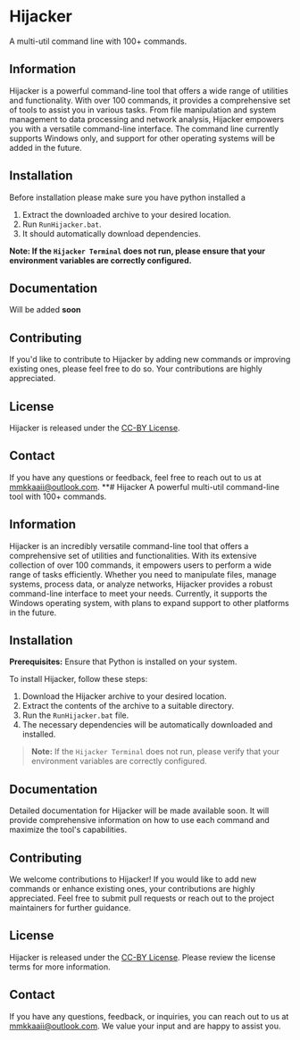 # Hijacker
A multi-util command line with 100+ commands.

## Information
Hijacker is a powerful command-line tool that offers a wide range of utilities and functionality. With over 100 commands, it provides a comprehensive set of tools to assist you in various tasks. From file manipulation and system management to data processing and network analysis, Hijacker empowers you with a versatile command-line interface. The command line currently supports Windows only, and support for other operating systems will be added in the future.

## Installation
Before installation please make sure you have python installed
a
1. Extract the downloaded archive to your desired location.
2. Run `RunHijacker.bat`.
3. It should automatically download dependencies.

**Note: If the `Hijacker Terminal` does not run, please ensure that your environment variables are correctly configured.**

## Documentation
Will be added **soon**

## Contributing
If you'd like to contribute to Hijacker by adding new commands or improving existing ones, please feel free to do so. Your contributions are highly appreciated.

## License
Hijacker is released under the [CC-BY License](https://github.com/superfastisfast/hijacker/blob/main/LICENSE).

## Contact
If you have any questions or feedback, feel free to reach out to us at mmkkaaii@outlook.com.
**# Hijacker
A powerful multi-util command-line tool with 100+ commands.

## Information
Hijacker is an incredibly versatile command-line tool that offers a comprehensive set of utilities and functionalities. With its extensive collection of over 100 commands, it empowers users to perform a wide range of tasks efficiently. Whether you need to manipulate files, manage systems, process data, or analyze networks, Hijacker provides a robust command-line interface to meet your needs. Currently, it supports the Windows operating system, with plans to expand support to other platforms in the future.

## Installation
**Prerequisites:** Ensure that Python is installed on your system.

To install Hijacker, follow these steps:

1. Download the Hijacker archive to your desired location.
2. Extract the contents of the archive to a suitable directory.
3. Run the `RunHijacker.bat` file.
4. The necessary dependencies will be automatically downloaded and installed.

> **Note:** If the `Hijacker Terminal` does not run, please verify that your environment variables are correctly configured.

## Documentation
Detailed documentation for Hijacker will be made available soon. It will provide comprehensive information on how to use each command and maximize the tool's capabilities.

## Contributing
We welcome contributions to Hijacker! If you would like to add new commands or enhance existing ones, your contributions are highly appreciated. Feel free to submit pull requests or reach out to the project maintainers for further guidance.

## License
Hijacker is released under the [CC-BY License](https://github.com/superfastisfast/hijacker/blob/main/LICENSE). Please review the license terms for more information.

## Contact
If you have any questions, feedback, or inquiries, you can reach out to us at mmkkaaii@outlook.com. We value your input and are happy to assist you.
